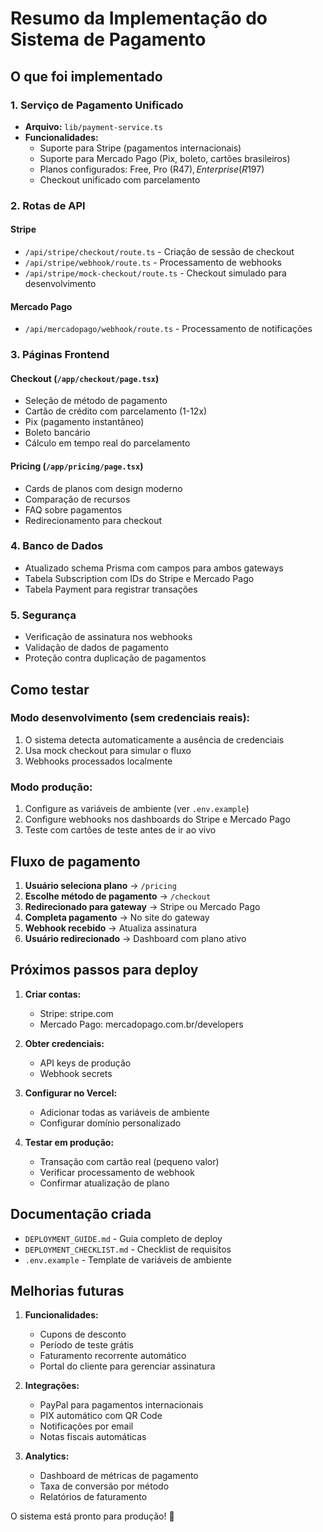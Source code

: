 # Resumo da Implementação do Sistema de Pagamento

## O que foi implementado

### 1. Serviço de Pagamento Unificado
- **Arquivo:** `lib/payment-service.ts`
- **Funcionalidades:**
  - Suporte para Stripe (pagamentos internacionais)
  - Suporte para Mercado Pago (Pix, boleto, cartões brasileiros)
  - Planos configurados: Free, Pro (R$47), Enterprise (R$197)
  - Checkout unificado com parcelamento

### 2. Rotas de API

#### Stripe
- `/api/stripe/checkout/route.ts` - Criação de sessão de checkout
- `/api/stripe/webhook/route.ts` - Processamento de webhooks
- `/api/stripe/mock-checkout/route.ts` - Checkout simulado para desenvolvimento

#### Mercado Pago
- `/api/mercadopago/webhook/route.ts` - Processamento de notificações

### 3. Páginas Frontend

#### Checkout (`/app/checkout/page.tsx`)
- Seleção de método de pagamento
- Cartão de crédito com parcelamento (1-12x)
- Pix (pagamento instantâneo)
- Boleto bancário
- Cálculo em tempo real do parcelamento

#### Pricing (`/app/pricing/page.tsx`)
- Cards de planos com design moderno
- Comparação de recursos
- FAQ sobre pagamentos
- Redirecionamento para checkout

### 4. Banco de Dados
- Atualizado schema Prisma com campos para ambos gateways
- Tabela Subscription com IDs do Stripe e Mercado Pago
- Tabela Payment para registrar transações

### 5. Segurança
- Verificação de assinatura nos webhooks
- Validação de dados de pagamento
- Proteção contra duplicação de pagamentos

## Como testar

### Modo desenvolvimento (sem credenciais reais):
1. O sistema detecta automaticamente a ausência de credenciais
2. Usa mock checkout para simular o fluxo
3. Webhooks processados localmente

### Modo produção:
1. Configure as variáveis de ambiente (ver `.env.example`)
2. Configure webhooks nos dashboards do Stripe e Mercado Pago
3. Teste com cartões de teste antes de ir ao vivo

## Fluxo de pagamento

1. **Usuário seleciona plano** → `/pricing`
2. **Escolhe método de pagamento** → `/checkout`
3. **Redirecionado para gateway** → Stripe ou Mercado Pago
4. **Completa pagamento** → No site do gateway
5. **Webhook recebido** → Atualiza assinatura
6. **Usuário redirecionado** → Dashboard com plano ativo

## Próximos passos para deploy

1. **Criar contas:**
   - Stripe: stripe.com
   - Mercado Pago: mercadopago.com.br/developers

2. **Obter credenciais:**
   - API keys de produção
   - Webhook secrets

3. **Configurar no Vercel:**
   - Adicionar todas as variáveis de ambiente
   - Configurar domínio personalizado

4. **Testar em produção:**
   - Transação com cartão real (pequeno valor)
   - Verificar processamento de webhook
   - Confirmar atualização de plano

## Documentação criada

- `DEPLOYMENT_GUIDE.md` - Guia completo de deploy
- `DEPLOYMENT_CHECKLIST.md` - Checklist de requisitos
- `.env.example` - Template de variáveis de ambiente

## Melhorias futuras

1. **Funcionalidades:**
   - Cupons de desconto
   - Período de teste grátis
   - Faturamento recorrente automático
   - Portal do cliente para gerenciar assinatura

2. **Integrações:**
   - PayPal para pagamentos internacionais
   - PIX automático com QR Code
   - Notificações por email
   - Notas fiscais automáticas

3. **Analytics:**
   - Dashboard de métricas de pagamento
   - Taxa de conversão por método
   - Relatórios de faturamento

O sistema está pronto para produção! 🚀